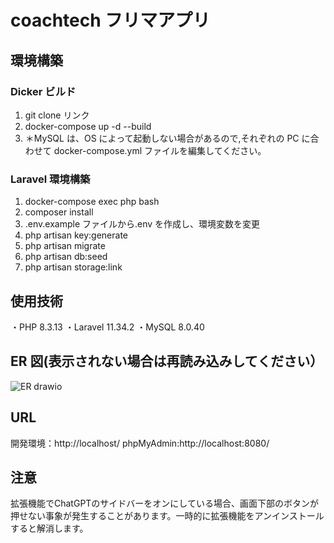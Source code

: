 # coachtech フリマアプリ

## 環境構築

### Dicker ビルド

1. git clone リンク
2. docker-compose up -d --build
3. ＊MySQL は、OS によって起動しない場合があるので,それぞれの PC に合わせて docker-compose.yml ファイルを編集してください。

### Laravel 環境構築

1. docker-compose exec php bash
2. composer install
3. .env.example ファイルから.env を作成し、環境変数を変更
4. php artisan key:generate
5. php artisan migrate
6. php artisan db:seed
7. php artisan storage:link

## 使用技術

・PHP 8.3.13
・Laravel 11.34.2
・MySQL 8.0.40

## ER 図(表示されない場合は再読み込みしてください）

![ER drawio](https://github.com/user-attachments/assets/6e766371-da2c-4eac-8e34-ae9c914d20ee)

## URL

開発環境：http://localhost/
phpMyAdmin:http://localhost:8080/

## 注意
拡張機能でChatGPTのサイドバーをオンにしている場合、画面下部のボタンが押せない事象が発生することがあります。一時的に拡張機能をアンインストールすると解消します。